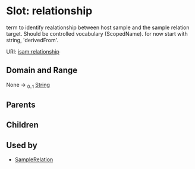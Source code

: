
# Slot: relationship


term to identify realationship between host sample and the sample relation target. Should be controlled vocabulary (ScopedName). for now start with string, 'derivedFrom'.

URI: [isam:relationship](http://resource.isamples.org/schema/relationship)


## Domain and Range

None &#8594;  <sub>0..1</sub> [String](types/String.md)

## Parents


## Children


## Used by

 * [SampleRelation](SampleRelation.md)
